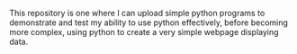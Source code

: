 This repository is one where I can upload simple python programs to demonstrate and test my ability to use python effectively, before becoming more complex, using python to create a very simple webpage displaying data.

